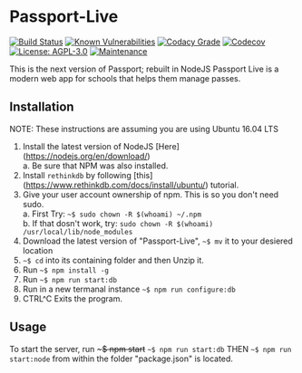 # Passport-Live
[![Build Status](https://travis-ci.org/poster983/Passport-Live.svg?branch=master)](https://travis-ci.org/poster983/Passport-Live)  [![Known Vulnerabilities](https://snyk.io/test/github/poster983/passport-live/badge.svg)](https://snyk.io/test/github/poster983/passport-live)  [![Codacy Grade](https://api.codacy.com/project/badge/Grade/08e8ae52cf0f4fde8f5f02fb275839ea)](https://www.codacy.com/app/josephh2018/Passport-Live?utm_source=github.com&amp;utm_medium=referral&amp;utm_content=poster983/Passport-Live&amp;utm_campaign=Badge_Grade)  [![Codecov](https://img.shields.io/codecov/c/github/poster983/Passport-Live.svg)](https://codecov.io/gh/poster983/Passport-Live)  [![License: AGPL-3.0](https://img.shields.io/badge/license-AGPL--3.0-000000.svg)](https://github.com/poster983/Passport-Live/blob/master/LICENSE)  [![Maintenance](https://img.shields.io/maintenance/yes/2017.svg)]()

This is the next version of Passport; rebuilt in NodeJS
Passport Live is a modern web app for schools that helps them manage passes.
## Installation
NOTE: These instructions are assuming you are using Ubuntu 16.04 LTS  
1. Install the latest version of NodeJS [Here] (https://nodejs.org/en/download/)  
   a. Be sure that NPM was also installed.  
2. Install `rethinkdb` by following [this] (https://www.rethinkdb.com/docs/install/ubuntu/) tutorial.  
3. Give your user account ownership of npm.  This is so you don't need sudo.  
   a. First Try: `~$ sudo chown -R $(whoami) ~/.npm`  
   b. If that dosn't work, try: `sudo chown -R $(whoami) /usr/local/lib/node_modules`  
4. Download the latest version of "Passport-Live", `~$ mv` it to your desiered location  
5. `~$ cd` into its containing folder and then Unzip it.  
6. Run `~$ npm install -g`  
7. Run `~$ npm run start:db`  
8. Run in a new termanal instance `~$ npm run configure:db`  
9. CTRL^C Exits the program.

## Usage
To start the server, run ~~~$ npm start~~ `~$ npm run start:db` THEN `~$ npm run start:node` from within the folder "package.json" is located.
